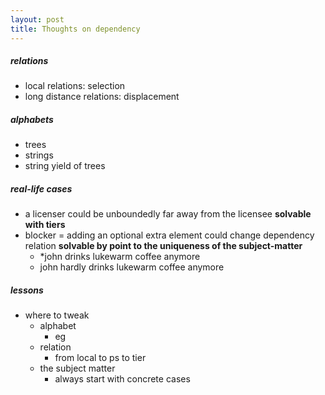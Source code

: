 ```yaml
---
layout: post
title: Thoughts on dependency
---
```


##### relations
- local relations: selection
- long distance relations: displacement

##### alphabets
- trees
- strings
- string yield of trees

##### real-life cases
- a licenser could be unboundedly far away from the licensee __solvable with tiers__
- blocker = adding an optional extra element could change dependency relation __solvable by point to the uniqueness of the subject-matter__
    + *john drinks lukewarm coffee anymore
    + john hardly drinks lukewarm coffee anymore

##### lessons
- where to tweak
    + alphabet
        * eg
    + relation
        * from local to ps to tier
    + the subject matter
        * always start with concrete cases

